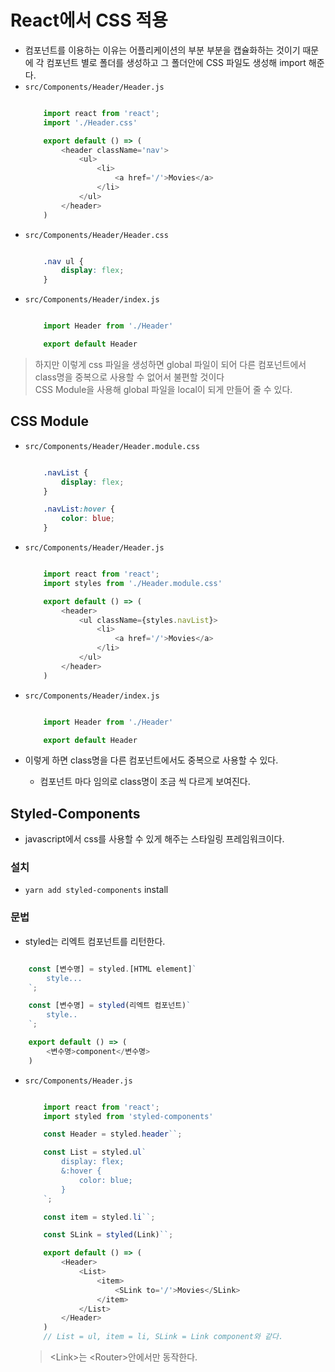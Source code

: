 # React에서 CSS 적용
- 컴포넌트를 이용하는 이유는 어플리케이션의 부분 부분을 캡슐화하는 것이기 때문에 각 컴포넌트 별로 폴더를 생성하고 그 폴더안에 CSS 파일도 생성해 import 해준다.
- `src/Components/Header/Header.js`
    ```js

        import react from 'react';
        import './Header.css'

        export default () => (
            <header className='nav'>
                <ul>
                    <li>
                        <a href='/'>Movies</a>
                    </li>
                </ul>
            </header>
        )

    ```
- `src/Components/Header/Header.css`
    ```css

        .nav ul {
            display: flex;
        }

    ```
- `src/Components/Header/index.js`
    ```js

        import Header from './Header'

        export default Header

    ```
> 하지만 이렇게 css 파일을 생성하면 global 파일이 되어 다른 컴포넌트에서 class명을 중복으로 사용할 수 없어서 불편할 것이다</br>
> CSS Module을 사용해 global 파일을 local이 되게 만들어 줄 수 있다.

## CSS Module
- `src/Components/Header/Header.module.css`
    ```css

        .navList {
            display: flex;
        }

        .navList:hover {
            color: blue;
        }

    ```
- `src/Components/Header/Header.js`
    ```js

        import react from 'react';
        import styles from './Header.module.css'

        export default () => (
            <header>
                <ul className={styles.navList}>
                    <li>
                        <a href='/'>Movies</a>
                    </li>
                </ul>
            </header>
        )

    ```
- `src/Components/Header/index.js`
    ```js

        import Header from './Header'

        export default Header

    ```

- 이렇게 하면 class명을 다른 컴포넌트에서도 중복으로 사용할 수 있다.
  - 컴포넌트 마다 임의로 class명이 조금 씩 다르게 보여진다.

## Styled-Components
- javascript에서 css를 사용할 수 있게 해주는 스타일링 프레임워크이다.
### 설치
- `yarn add styled-components` install
### 문법
- styled는 리엑트 컴포넌트를 리턴한다.
```js

    const [변수명] = styled.[HTML element]`
        style...
    `;

    const [변수명] = styled(리엑트 컴포넌트)`
        style..
    `;

    export default () => (
        <변수명>component</변수명> 
    )

```
- `src/Components/Header.js`
    ```js

        import react from 'react';
        import styled from 'styled-components'

        const Header = styled.header``;

        const List = styled.ul`
            display: flex;
            &:hover {
                color: blue;
            }
        `;

        const item = styled.li``;

        const SLink = styled(Link)``;

        export default () => (
            <Header>
                <List>
                    <item>
                        <SLink to='/'>Movies</SLink>
                    </item>
                </List>
            </Header>
        )
        // List = ul, item = li, SLink = Link component와 같다.

    ```

    > \<Link\>는 \<Router\>안에서만 동작한다.